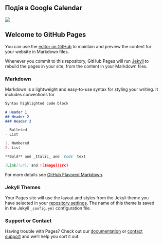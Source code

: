 ## Подія в Google Calendar
<a target="_blank" href="https://calendar.google.com/event?action=TEMPLATE&amp;tmeid=NnIwODBhajFzdW8xdDNwdGxzMWpwbThqcnMgaXJ5bmEuc2h5Z2luc2thMjAxMkBt&amp;tmsrc=iryna.shyginska2012%40gmail.com"><img border="0" src="https://www.google.com/calendar/images/ext/gc_button1_uk.gif"></a>
## Welcome to GitHub Pages

You can use the [editor on GitHub](https://github.com/irynashyginska/irynashyginska.github.io/edit/master/README.md) to maintain and preview the content for your website in Markdown files.

Whenever you commit to this repository, GitHub Pages will run [Jekyll](https://jekyllrb.com/) to rebuild the pages in your site, from the content in your Markdown files.

### Markdown



Markdown is a lightweight and easy-to-use syntax for styling your writing. It includes conventions for

```markdown
Syntax highlighted code block

# Header 1
## Header 2
### Header 3

- Bulleted
- List

1. Numbered
2. List

**Bold** and _Italic_ and `Code` text

[Link](url) and ![Image](src)
```

For more details see [GitHub Flavored Markdown](https://guides.github.com/features/mastering-markdown/).

### Jekyll Themes

Your Pages site will use the layout and styles from the Jekyll theme you have selected in your [repository settings](https://github.com/irynashyginska/irynashyginska.github.io/settings). The name of this theme is saved in the Jekyll `_config.yml` configuration file.

### Support or Contact

Having trouble with Pages? Check out our [documentation](https://help.github.com/categories/github-pages-basics/) or [contact support](https://github.com/contact) and we’ll help you sort it out.
